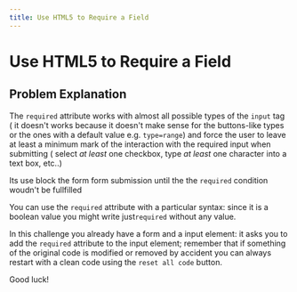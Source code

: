 ```yaml
---
title: Use HTML5 to Require a Field
---
```

# Use HTML5 to Require a Field

## Problem Explanation
The `required` attribute works with almost all possible types of the `input` tag ( it doesn't works because it doesn't make sense for the buttons-like types or the ones with a default value e.g. `type=range`) and force the user to leave at least a minimum mark of the interaction with the required input when submitting ( select _at least_ one checkbox, type _at least_ one character into a text box, etc..)

Its use block the form form submission until the the `required` condition woudn't be fullfilled

You can use the `required` attribute with a particular syntax: since it is a boolean value you might write just`required` without any value.

In this challenge you already have a form and a input element: it asks you to add the `required` attribute to the input element; remember that if something of the original code is modified or removed by accident you can always restart with a clean code using the `reset all code` button.

Good luck!
